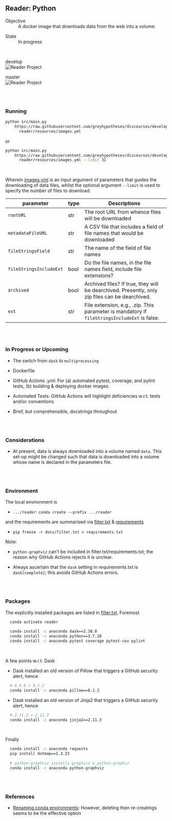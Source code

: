 ## Reader: Python

<dl>
    <dt>Objective</dt>
    <dd>A docker image that downloads data from the web into a volume.</dd>
</dl>

<dl>
    <dt>State</dt>
    <dd>In progress</dd>
</dl>

<br>

develop <br>
![Reader Project](https://github.com/greyhypotheses/readerpython/workflows/Reader%20Project/badge.svg?branch=develop)

master <br>
![Reader Project](https://github.com/greyhypotheses/readerpython/workflows/Reader%20Project/badge.svg?branch=master)

<br>
<br>

### Running

```bash
python src/main.py
    https://raw.githubusercontent.com/greyhypotheses/discourses/develop/
      reader/resources/images.yml
```

or

```bash
python src/main.py
    https://raw.githubusercontent.com/greyhypotheses/discourses/develop/
      reader/resources/images.yml --limit 31
```

<br>

Wherein [images.yml](https://raw.githubusercontent.com/greyhypotheses/discourses/develop/reader/resources/images.yml) is an input argument of parameters that guides the downloading of data files, whilst the optional argument `--limit` is used to specify the number of files to download.

parameter | type | Descriptions
---  | ---  | ---
`rootURL` | str | The root URL from whence files will be downloaded
`metadataFileURL` | str | A CSV file that includes a field of file names that would be downloaded
`fileStringsField` | str | The name of the field of file names
`fileStringsIncludeExt` | bool | Do the file names, in the file names field, include file extensions?
`archived` | bool | Archived files?  If true, they will be dearchived.  Presently, only zip files can be dearchived.
`ext` | str | File extension, e.g., .zip.  This parameter is mandatory if `fileStringsIncludeExt` is false.

<br>
<br>

### In Progress or Upcoming

* The switch from `dask` to `multiprocessing`

* Dockerfile

* GitHub Actions .yml: For (a) automated pytest, coverage, and pylint tests, (b) building & deploying docker images.

* Automated Tests: GitHub Actions will highlight deficiencies w.r.t. tests and/or conventions

* Brief, but comprehensible, docstrings throughout

<br>
<br>

### Considerations

* At present, data is always downloaded into a volume named `data`.  This set-up might be changed such that data is downloaded into a volume whose name is declared in the parameters file.


<br>
<br>

### Environment

The local environment is

* `.../reader`: `conda create --prefix .../reader`

and the requirements are summarised via [filter.txt](./docs/filter.txt) & [requirements](requirements.txt)

* `pip freeze -r docs/filter.txt > requirements.txt`

Note:

* `python-graphviz` can't be included in filter.txt/requirements.txt; the reason why GitHub Actions rejects it is unclear.

* Always ascertain that the `dask` setting in requirements.txt is `dask[complete]`; this avoids GitHub Actions errors.

<br>
<br>

### Packages

The explicitly installed packages are listed in [filter.txt](./docs/filter.txt).  Foremost

```bash
  conda activate reader
    
  conda install -c anaconda dask==2.30.0
  conda install -c anaconda python==3.7.10
  conda install -c anaconda pytest coverage pytest-cov pylint
```

<br>

A few points w.r.t. Dask

* Dask installed an old version of Pillow that triggers a GitHub security alert, hence<br>
```bash
  # 8.0.0 > 8.1.2
  conda install -c anaconda pillow==8.1.2
```

* Dask installed an old version of Jinja2 that triggers a GitHub security alert, hence<br>
```bash
  # 2.11.2 > 2.11.3
  conda install -c anaconda jinja2==2.11.3
```

<br>

Finally

```bash
  conda install -c anaconda requests 
  pip install dotmap==1.3.23
  
  # python-graphviz installs graphviz & python-graphiz
  conda install -c anaconda python-graphviz
```

<br>
<br>

### References

* [Renaming conda environments](https://www.scivision.dev/rename-conda-python-environment/): However, deleting then re-creatings seems to be the effective option

<br>
<br>
